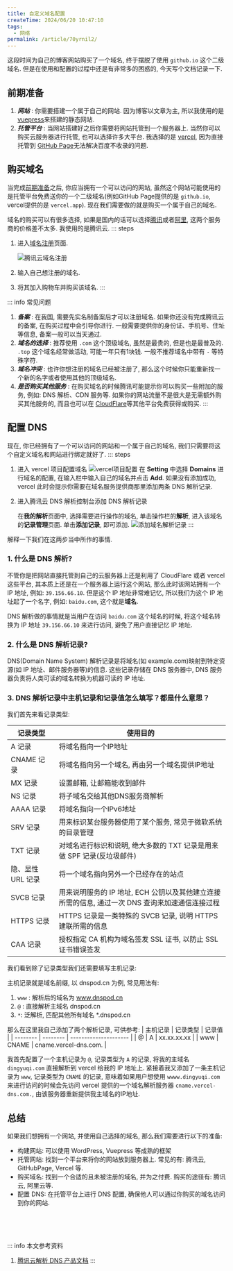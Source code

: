 ```yaml
---
title: 自定义域名配置
createTime: 2024/06/20 10:47:10
tags:
  - 网络
permalink: /article/70yrnil2/
---
```


这段时间为自己的博客网站购买了一个域名, 终于摆脱了使用 `github.io` 这个二级域名. 但是在使用和配置的过程中还是有非常多的困惑的, 今天写个文档记录一下.
<!-- more -->

## 前期准备
1. ***网站*** : 你需要搭建一个属于自己的网站. 因为博客以文章为主, 所以我使用的是 [vuepress](https://vuepress.vuejs.org/)来搭建的静态网站.
2. ***托管平台*** : 当网站搭建好之后你需要将网站托管到一个服务器上. 当然你可以购买云服务器进行托管, 也可以选择许多大平台. 我选择的是 [vercel](https://vercel.com/), 因为直接托管到 [GitHub Page](https://docs.github.com/zh/pages/getting-started-with-github-pages)无法解决百度不收录的问题.

## 购买域名
当完成[前期准备](#前期准备)之后, 你应当拥有一个可以访问的网站, 虽然这个网站可能使用的是托管平台免费送你的一个二级域名(例如GitHub Page提供的是 `github.io`, vercel提供的是 `vercel.app`). 现在我们需要做的就是购买一个属于自己的域名.

域名的购买可以有很多选择, 如果是国内的话可以选择[腾讯](https://cloud.tencent.com/)或者[阿里](https://cn.aliyun.com/), 这两个服务商的价格差不太多. 我使用的是腾讯云.
::: steps
1. 进入[域名注册](https://dnspod.cloud.tencent.com/)页面.
   
   ![腾讯云域名注册](/screen_shot/Snipaste_2024-06-20_11-11-44.png)
2. 输入自己想注册的域名. 
   
3. 将其加入购物车并购买该域名.
:::

::: info 常见问题
1. ***备案*** : 在我国, 需要先实名制备案后才可以注册域名. 如果你还没有完成腾讯云的备案, 在购买过程中会引导你进行. 一般需要提供你的身份证、手机号、住址等信息, 备案一般可以当天通过.
2. ***域名的选择*** : 推荐使用 `.com` 这个顶级域名, 虽然是最贵的, 但是也是最普及的. `.top` 这个域名经常做活动, 可能一年只有1块钱. 一般不推荐域名中带有 `-` 等特殊字符.
3. ***域名冲突*** : 也许你想注册的域名已经被注册了, 那么这个时候你只能重新找一个新的名字或者使用其他的顶级域名.
4. ***是否购买其他服务*** : 在购买域名的时候腾讯可能提示你可以购买一些附加的服务, 例如: DNS 解析、CDN 服务等. 如果你的网站流量不是很大是无需额外购买其他服务的, 而且也可以在 [CloudFlare](https://www.cloudflare.com/zh-cn/)等其他平台免费获得或购买.
:::

## 配置 DNS
现在, 你已经拥有了一个可以访问的网站和一个属于自己的域名, 我们只需要将这个自定义域名和网站进行绑定就好了.
::: steps
1. 进入 vercel 项目配置域名
   ![vercel项目配置](/screen_shot/Snipaste_2024-06-20_11-36-49.png "vercel项目配置")
   在 **Setting** 中选择 **Domains** 进行域名的配置, 在输入栏中输入自己的域名并点击 **Add**. 如果没有添加成功, vercel 此时会提示你需要在域名服务提供商那里添加两条 DNS 解析记录.
2. 进入腾讯云 DNS 解析控制台添加 DNS 解析记录
   
   在**我的解析**页面中, 选择需要进行操作的域名, 单击操作栏的**解析**, 进入该域名的**记录管理**页面. 单击**添加记录**, 即可添加.
   ![添加域名解析记录](/screen_shot/Snipaste_2024-06-20_14-40-46.png "添加域名解析记录")
:::

解释一下我们在这两步当中所作的事情.
### 1. 什么是 DNS 解析?
不管你是把网站直接托管到自己的云服务器上还是利用了 CloudFlare 或者 vercel 这些平台, 其本质上还是在一个服务器上运行这个网站, 那么此时该网站拥有一个 IP 地址, 例如: `39.156.66.10`. 但是这个 IP 地址非常难记忆, 所以我们为这个 IP 地址起了一个名字, 例如: `baidu.com`, 这个就是**域名**.

DNS 解析做的事情就是当用户在访问 `baidu.com` 这个域名的时候, 将这个域名转换为 IP 地址 `39.156.66.10` 来进行访问, 避免了用户直接记忆 IP 地址.

### 2. 什么是 DNS 解析记录?
DNS(Domain Name System) 解析记录是将域名(如 example.com)映射到特定资源(如 IP 地址、邮件服务器等)的信息. 这些记录存储在 DNS 服务器中, DNS 服务器负责将人类可读的域名转换为机器可读的 IP 地址. 

### 3. DNS 解析记录中主机记录和记录值怎么填写？都是什么意思？
我们首先来看记录类型:

| 记录类型          | 使用目的                                                                                        |
| ----------------- | ----------------------------------------------------------------------------------------------- |
| A 记录            | 将域名指向一个IP地址                                                                            |
| CNAME 记录        | 将域名指向另一个域名, 再由另一个域名提供IP地址                                                  |
| MX 记录           | 设置邮箱, 让邮箱能收到邮件                                                                      |
| NS 记录           | 将子域名交给其他DNS服务商解析                                                                   |
| AAAA 记录         | 将域名指向一个IPv6地址                                                                          |
| SRV 记录          | 用来标识某台服务器使用了某个服务, 常见于微软系统的目录管理                                      |
| TXT 记录          | 对域名进行标识和说明, 绝大多数的 TXT 记录是用来做 SPF 记录(反垃圾邮件)                          |
| 隐、显性 URL 记录 | 将一个域名指向另外一个已经存在的站点                                                            |
| SVCB 记录         | 用来说明服务的 IP 地址, ECH 公钥以及其他建立连接所需的信息, 通过一次 DNS 查询来加速通信连接过程 |
| HTTPS 记录        | HTTPS 记录是一类特殊的 SVCB 记录, 说明 HTTPS 建联所需的信息                                     |
| CAA 记录          | 授权指定 CA 机构为域名签发 SSL 证书, 以防止 SSL 证书错误签发                                    |

我们看到除了记录类型我们还需要填写主机记录:

主机记录就是域名前缀, 以 dnspod.cn 为例, 常见用法有: 

1. `www` : 解析后的域名为 www.dnspod.cn
2. `@` : 直接解析主域名 dnspod.cn
3. `*`: 泛解析, 匹配其他所有域名 *.dnspod.cn

那么在这里我自己添加了两个解析记录, 可供参考:
| 主机记录 | 记录类型 | 记录值                |
| -------- | -------- | --------------------- |
| @        | A        | xx.xx.xx.xx           |
| www     | CNAME    | cname.vercel-dns.com. |

我首先配置了一个主机记录为 `@`, 记录类型为 `A` 的记录, 将我的主域名 `dingyuqi.com` 直接解析到 vercel 给我的 IP 地址上. 紧接着我又添加了一条主机记录为 `www`, 记录类型为 `CNAME` 的记录, 意味着如果用户想使用 `wwww.dingyuqi.com` 来进行访问的时候会先访问 vercel 提供的一个域名解析服务器 `cname.vercel-dns.com.`, 由该服务器重新提供我主域名的IP地址.

## 总结
如果我们想拥有一个网站, 并使用自己选择的域名, 那么我们需要进行以下的准备:

- 构建网站: 可以使用 WordPress, Vuepress 等成熟的框架
- 托管网站: 找到一个平台来将你的网站放到服务器上. 常见的有: 腾讯云, GitHubPage, Vercel 等.
- 购买域名: 找到一个合适的且未被注册的域名, 并为之付费. 购买的途径有: 腾讯云, 阿里云等.
- 配置 DNS: 在托管平台上进行 DNS 配置, 确保他人可以通过你购买的域名访问到你的网站.


<br /><br /><br />

::: info 本文参考资料
1. [腾讯云解析 DNS 产品文档](https://cloud.tencent.com/document/product/302/38661)
:::